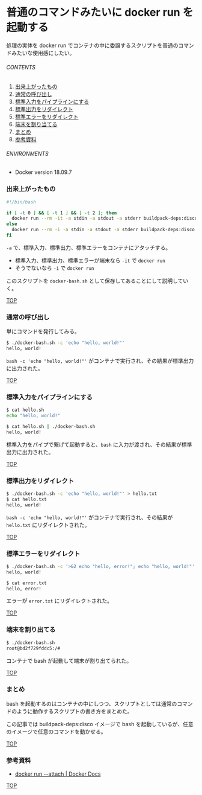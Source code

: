 # 普通のコマンドみたいに docker run を起動する
<a id="top"></a>

処理の実体を docker run でコンテナの中に委譲するスクリプトを普通のコマンドみたいな使用感にしたい。

###### CONTENTS

1. [出来上がったもの](#outcome)
1. [通常の呼び出し](#normal)
1. [標準入力をパイプラインにする](#pipe-stdin)
1. [標準出力をリダイレクト](#redirect-stdout)
1. [標準エラーをリダイレクト](#redirect-stderr)
1. [端末を割り当てる](#allocate-tty)
1. [まとめ](#postscript)
1. [参考資料](#reference)


###### ENVIRONMENTS

- Docker version 18.09.7


<a id="outcome"></a>
### 出来上がったもの

```bash
#!/bin/bash

if [ -t 0 ] && [ -t 1 ] && [ -t 2 ]; then
  docker run --rm -it -a stdin -a stdout -a stderr buildpack-deps:disco bash "$@"
else
  docker run --rm -i -a stdin -a stdout -a stderr buildpack-deps:disco bash "$@"
fi
```

`-a` で、標準入力、標準出力、標準エラーをコンテナにアタッチする。

- 標準入力、標準出力、標準エラーが端末なら `-it` で `docker run`
- そうでないなら `-i` で `docker run`

このスクリプトを `docker-bash.sh` として保存してあることにして説明していく。


[TOP](#top)
<a id="normal"></a>
### 通常の呼び出し

単にコマンドを発行してみる。

```bash
$ ./docker-bash.sh -c 'echo "hello, world!"'
hello, world!
```

`bash -c 'echo "hello, world!"'` がコンテナで実行され、その結果が標準出力に出力された。


[TOP](#top)
<a id="pipe-stdin"></a>
### 標準入力をパイプラインにする

```bash
$ cat hello.sh
echo "hello, world!"

$ cat hello.sh | ./docker-bash.sh
hello, world!
```

標準入力をパイプで繋げて起動すると、`bash` に入力が渡され、その結果が標準出力に出力された。


[TOP](#top)
<a id="redirect-stdout"></a>
### 標準出力をリダイレクト

```bash
$ ./docker-bash.sh -c 'echo "hello, world!"' > hello.txt
$ cat hello.txt
hello, world!
```

`bash -c 'echo "hello, world!"'` がコンテナで実行され、その結果が `hello.txt` にリダイレクトされた。


[TOP](#top)
<a id="redirect-stderr"></a>
### 標準エラーをリダイレクト

```bash
$ ./docker-bash.sh -c '>&2 echo "hello, error!"; echo "hello, world!"' 2> error.txt
hello, world!

$ cat error.txt
hello, error!
```

エラーが `error.txt` にリダイレクトされた。


[TOP](#top)
<a id="allocate-tty"></a>
### 端末を割り出てる

```bash
$ ./docker-bash.sh
root@bd2f729fddc5:/#

```

コンテナで bash が起動して端末が割り出てられた。


[TOP](#top)
<a id="postscript"></a>
### まとめ

bash を起動するのはコンテナの中にしつつ、スクリプトとしては通常のコマンドのように動作するスクリプトの書き方をまとめた。

この記事では buildpack-deps:disco イメージで bash を起動しているが、任意のイメージで任意のコマンドを動かせる。


[TOP](#top)
<a id="reference"></a>
### 参考資料

- [docker run --attach | Docker Docs](https://docs.docker.com/v17.12/engine/reference/commandline/run/#attach-to-stdinstdoutstderr--a)


[TOP](#top)
